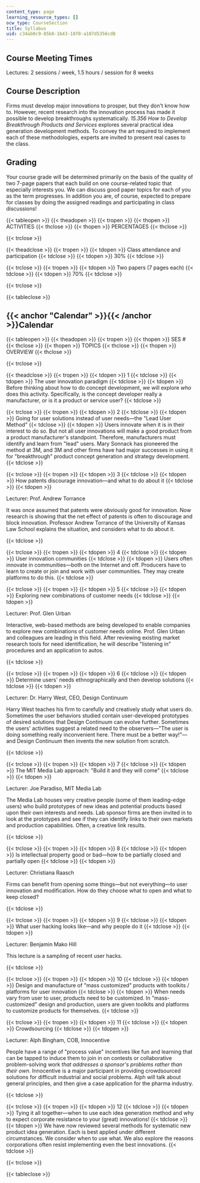 ```yaml
---
content_type: page
learning_resource_types: []
ocw_type: CourseSection
title: Syllabus
uid: c34ab0c9-85b8-1b43-18f0-a187d5356cd8
---
```


Course Meeting Times
--------------------

Lectures: 2 sessions / week, 1.5 hours / session for 8 weeks

Course Description
------------------

Firms must develop major innovations to prosper, but they don't know how to. However, recent research into the innovation process has made it possible to develop breakthroughs systematically. _15.356 How to Develop Breakthrough Products and Services_ explores several practical idea generation development methods. To convey the art required to implement each of these methodologies, experts are invited to present real cases to the class.

Grading
-------

Your course grade will be determined primarily on the basis of the quality of two 7-page papers that each build on one course-related topic that especially interests you. We can discuss good paper topics for each of you as the term progresses. In addition you are, of course, expected to prepare for classes by doing the assigned readings and participating in class discussions!

{{< tableopen >}}
{{< theadopen >}}
{{< tropen >}}
{{< thopen >}}
ACTIVITIES
{{< thclose >}}
{{< thopen >}}
PERCENTAGES
{{< thclose >}}

{{< trclose >}}

{{< theadclose >}}
{{< tropen >}}
{{< tdopen >}}
Class attendance and participation
{{< tdclose >}}
{{< tdopen >}}
30%
{{< tdclose >}}

{{< trclose >}}
{{< tropen >}}
{{< tdopen >}}
Two papers (7 pages each)
{{< tdclose >}}
{{< tdopen >}}
70%
{{< tdclose >}}

{{< trclose >}}

{{< tableclose >}}

{{< anchor "Calendar" >}}{{< /anchor >}}Calendar
------------------------------------------------

{{< tableopen >}}
{{< theadopen >}}
{{< tropen >}}
{{< thopen >}}
SES #
{{< thclose >}}
{{< thopen >}}
TOPICS
{{< thclose >}}
{{< thopen >}}
OVERVIEW
{{< thclose >}}

{{< trclose >}}

{{< theadclose >}}
{{< tropen >}}
{{< tdopen >}}
1
{{< tdclose >}}
{{< tdopen >}}
The user innovation paradigm
{{< tdclose >}}
{{< tdopen >}}
Before thinking about how to do concept development, we will explore _who_ does this activity. Specifically, is the concept developer really a manufacturer, or is it a product or service user?
{{< tdclose >}}

{{< trclose >}}
{{< tropen >}}
{{< tdopen >}}
2
{{< tdclose >}}
{{< tdopen >}}
Going for user solutions instead of user needs—the "Lead User Method"
{{< tdclose >}}
{{< tdopen >}}
Users innovate when it is in their interest to do so. But not all user innovations will make a good product from a product manufacturer's standpoint. Therefore, manufacturers must identify and learn from "lead" users. Mary Sonnack has pioneered the method at 3M, and 3M and other firms have had major successes in using it for "breakthrough" product concept generation and strategy development.
{{< tdclose >}}

{{< trclose >}}
{{< tropen >}}
{{< tdopen >}}
3
{{< tdclose >}}
{{< tdopen >}}
How patents discourage innovation—and what to do about it
{{< tdclose >}}
{{< tdopen >}}


Lecturer: Prof. Andrew Torrance

It was once assumed that patents were obviously good for innovation. Now research is showing that the net effect of patents is often to discourage and block innovation. Professor Andrew Torrance of the University of Kansas Law School explains the situation, and considers what to do about it.


{{< tdclose >}}

{{< trclose >}}
{{< tropen >}}
{{< tdopen >}}
4
{{< tdclose >}}
{{< tdopen >}}
User innovation communities
{{< tdclose >}}
{{< tdopen >}}
Users often innovate in communities—both on the Internet and off. Producers have to learn to create or join and work with user communities. They may create platforms to do this.
{{< tdclose >}}

{{< trclose >}}
{{< tropen >}}
{{< tdopen >}}
5
{{< tdclose >}}
{{< tdopen >}}
Exploring new combinations of customer needs
{{< tdclose >}}
{{< tdopen >}}


Lecturer: Prof. Glen Urban

Interactive, web-based methods are being developed to enable companies to explore new combinations of customer needs online. Prof. Glen Urban and colleagues are leading in this field. After reviewing existing market research tools for need identification, he will describe "listening in" procedures and an application to autos.


{{< tdclose >}}

{{< trclose >}}
{{< tropen >}}
{{< tdopen >}}
6
{{< tdclose >}}
{{< tdopen >}}
Determine users' needs ethnographically and then develop solutions
{{< tdclose >}}
{{< tdopen >}}


Lecturer: Dr. Harry West, CEO, Design Continuum

Harry West teaches his firm to carefully and creatively study what users do. Sometimes the user behaviors studied contain user-developed prototypes of desired solutions that Design Continuum can evolve further. Sometimes the users' activities suggest a related need to the observers—"The user is doing something really inconvenient here. There must be a better way!"—and Design Continuum then invents the new solution from scratch.


{{< tdclose >}}

{{< trclose >}}
{{< tropen >}}
{{< tdopen >}}
7
{{< tdclose >}}
{{< tdopen >}}
The MIT Media Lab approach: "Build it and they will come"
{{< tdclose >}}
{{< tdopen >}}


Lecturer: Joe Paradiso, MIT Media Lab

The Media Lab houses very creative people (some of them leading-edge users) who build prototypes of new ideas and potential products based upon their own interests and needs. Lab sponsor firms are then invited in to look at the prototypes and see if they can identify links to their own markets and production capabilities. Often, a creative link results.


{{< tdclose >}}

{{< trclose >}}
{{< tropen >}}
{{< tdopen >}}
8
{{< tdclose >}}
{{< tdopen >}}
Is intellectual property good or bad—how to be partially closed and partially open
{{< tdclose >}}
{{< tdopen >}}


Lecturer: Christiana Raasch

Firms can benefit from opening some things—but not everything—to user innovation and modification. How do they choose what to open and what to keep closed?


{{< tdclose >}}

{{< trclose >}}
{{< tropen >}}
{{< tdopen >}}
9
{{< tdclose >}}
{{< tdopen >}}
What user hacking looks like—and why people do it
{{< tdclose >}}
{{< tdopen >}}


Lecturer: Benjamin Mako Hill

This lecture is a sampling of recent user hacks.


{{< tdclose >}}

{{< trclose >}}
{{< tropen >}}
{{< tdopen >}}
10
{{< tdclose >}}
{{< tdopen >}}
Design and manufacture of "mass customized" products with toolkits / platforms for user innovation
{{< tdclose >}}
{{< tdopen >}}
When needs vary from user to user, products need to be customized. In "mass-customized" design and production, users are given toolkits and platforms to customize products for themselves.
{{< tdclose >}}

{{< trclose >}}
{{< tropen >}}
{{< tdopen >}}
11
{{< tdclose >}}
{{< tdopen >}}
Crowdsourcing
{{< tdclose >}}
{{< tdopen >}}


Lecturer: Alph Bingham, COB, Innocentive

People have a range of "process value" incentives like fun and learning that can be tapped to induce them to join in on contests or collaborative problem-solving work _that addresses a sponsor's problems rather than their own_. Innocentive is a major participant in providing crowdsourced solutions for difficult industrial and social problems. Alph will talk about general principles, and then give a case application for the pharma industry.


{{< tdclose >}}

{{< trclose >}}
{{< tropen >}}
{{< tdopen >}}
12
{{< tdclose >}}
{{< tdopen >}}
Tying it all together—when to use each idea generation method and why to expect corporate resistance to your (great) innovations!
{{< tdclose >}}
{{< tdopen >}}
We have now reviewed several methods for systematic new product idea generation. Each is best applied under different circumstances. We consider when to use what. We also explore the reasons corporations often resist implementing even the best innovations.
{{< tdclose >}}

{{< trclose >}}

{{< tableclose >}}